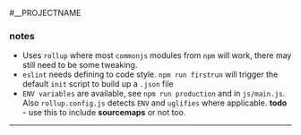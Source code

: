 #__PROJECTNAME

### notes
* Uses `rollup` where most `commonjs` modules from `npm` will work, there may still need to be some tweaking.
* `eslint` needs defining to code style. `npm run firstrun` will trigger the default `init` script to build up a `.json` file
* `ENV variables` are available, see `npm run production` and in `js/main.js`. Also `rollup.config.js` detects `ENV` and `uglifies` where applicable. **todo** - use this to include **sourcemaps** or not too.

---